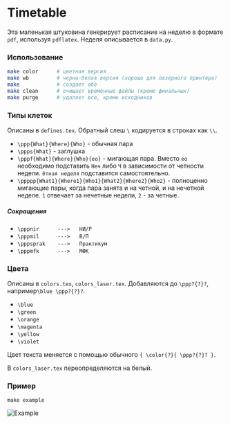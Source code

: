 # Timetable #

Эта маленькая штуковина генерирует расписание на неделю в формате `pdf`, используя `pdflatex`. Неделя описывается в `data.py`.

### Использование ###

```bash
make color 		# цветная версия
make wb			# черно-белая версия (хорошо для лазерного принтера)
make			# создает обе
make clean		# очищает временные файлы (кроме финальных)
make purge		# удаляет все, кроме исходников
```

### Типы клеток ###

Описаны в `defines.tex`. Обратный слеш `\` кодируется в строках как `\\`.

* `\ppp{What}{Where}{Who}` - обычная пара
* `\ppps{What}` - заглушка
* `\pppf{What}{Where}{Who}{eo}` - мигающая пара. Вместо `eo` необходимо подставить `Неч` либо `Ч` в зависимости от четности недели. `ётная неделя` подставится самостоятельно. 
* `\ppppp{What1}{Where1}{Who1}{What2}{Where2}{Who2}` - полноценно мигающие пары, когда пара занята и на четной, и на нечетной неделе. `1` отвечает за нечетные недели, `2` - за четные.

##### Сокращения #####

* `\pppnir   	--->   НИ/Р`
* `\pppmil   	--->   В/П`
* `\pppsprak   	--->   Практикум`
* `\pppmfk   	--->   МФК`

### Цвета ###

Описаны в `colors.tex`, `colors_laser.tex`. Добавляются до `\ppp?{?}?`, например`\blue \ppp?{?}?`.

* `\blue`
* `\green`
* `\orange`
* `\magenta`
* `\yellow`
* `\violet`

Цвет текста меняется с помощью обычного `{ \color{?}{ \ppp?{?}? }`.

В `colors_laser.tex` переопределяются на белый.

### Пример ###

`make example`

![Example](https://cloud.githubusercontent.com/assets/5108025/12861910/e16ae94e-cc77-11e5-818c-b085ffb1aaf6.png)
